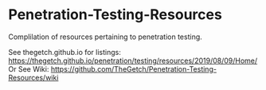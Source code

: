 # Penetration-Testing-Resources

Complilation of resources pertaining to penetration testing.

See thegetch.github.io for listings:
https://thegetch.github.io/penetration/testing/resources/2019/08/09/Home/
Or 
See Wiki:
https://github.com/TheGetch/Penetration-Testing-Resources/wiki
